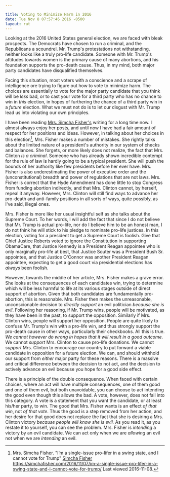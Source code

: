 ```yaml
---

title: Voting to Minimize Harm in 2016
date: Tue Nov 8 07:57:46 2016 -0500
layout: rut
---
```


Looking at the 2016 United States general election, we are faced with bleak prospects.  The Democrats have chosen to run a criminal, and the Republicans a scoundrel.  Mr. Trump's protestations not withstanding, neither looks like a truly pro-life candidate.  Someone with Mr. Trump's attitudes towards women is the primary cause of many abortions, and his foundation supports the pro-death cause.  Thus, in my mind, both major party candidates have disqualified themselves.  

Facing this situation, most voters with a conscience and a scrape of intelligence ore trying to figure out how to vote to minimize harm.  The choices are essentially to vote for the major party candidate that you think will be _less_ bad, or to cast your vote for a third party who has no chance to win in _this_ election, in hopes of furthering the chance of a third party win in a _future_ election.  What we must not do is to let our disgust with Mr. Trump lead us into violating our own principles.

I have been reading [Mrs. Simcha Fisher's](https://simchafisher.com) writing for a long time now.  I almost always enjoy her posts, and until now I have had a fair amount of respect for her positions and ideas.  However, in talking about her choices in this election[^20161108-1], Mrs. Fisher makes a number of mistakes.  She rightly talks about the limited nature of a president's authority in our system of checks and balances.  She forgets, or more likely does not realize, the fact that Mrs. Clinton _is a criminal_.  Someone who has already shown incredible contempt for the rule of law is hardly going to be a typical president.  She will push the bounds of her authority like few presidents before her ever have.  Mrs. Fisher is also underestimating the power of executive order and the (unconstitutional) breadth and power of regulations that are not laws.  Mrs. Fisher is correct that the Hyde Amendment has done little to stop Congress from funding abortion indirectly, and that Mrs. Clinton cannot, by herself, repeal it anyway.  However, Mrs. Clinton will still find ways to advance her pro-death and anti-family positions in all sorts of ways, quite possibly, as I've said, illegal ones.  

Mrs. Fisher is more like her usual insightful self as she talks about the Supreme Court.  To her words, I will add the fact that since I do not believe that Mr. Trump is actual pro-life, nor do I believe him to be an honest man, I do not think he will stick to his pledge to nominate pro-life justices.  In this election, voting for a president to get a Supreme Court is foolish.  Give that Chief Justice Roberts voted to ignore the Constitution in supporting ObamaCare, that Justice Kennedy is a President Reagan appointee who is only marginally pro-life at best, that Justice Souter was a President Bush Sr. appointee, and that Justice O'Connor was another President Reagan appointee, expecting to get a good court via presidential elections has _always_ been foolish.  

However, towards the middle of her article, Mrs. Fisher makes a grave error.  She looks at the consequences of each candidates win, trying to determine which will be less harmful to life at its various stages outside of direct support of abortion.  Given that both candidates are fundamentally pro-abortion, this is reasonable.  Mrs. Fisher then makes the unreasonable, unconscionable decision to _directly support_ an evil politician _because she is evil_.  Following her reasoning, if Mr. Trump wins, people will be motivated, as they have been in the past, to support the opposition.  Similarly if Mrs. Clinton wins, people will support her opposition.  People are quite likely to confuse Mr. Trump's win with a pro-life win, and thus strongly support the pro-death cause in other ways, particularly their checkbooks.  All this is true.  _We cannot however do wrong in hopes that it will result in a good outcome._  We cannot _support_ Mrs. Clinton to cause pro-life donations.  We cannot _support_ Mrs. Clinton to encourage our country to put forward a viable candidate in opposition for a future election.  We can, and should withhold our support from _either_ major party for these reasons.  There is a massive and critical difference between the decision to not act, and the decision to actively advance an evil because you hope for a good side effect.

There is a principle of the double consequence.  When faced with certain choices, where an act will have multiple consequences, one of them good and one of them evil, but both unavoidable, you can choose to act intending the good even though this allows the bad.  A vote, however, does not fall into this category.  A vote is a statement that you want the candidate, or at least his/her party, to win.  The good that Mrs. Fisher wants is an effect _of that win_, not _of that vote_.  Thus the good is a step removed from her action, and her desire for that good does not replace the fact that she is desiring a Mrs. Clinton victory _because people will know she is evil._ As you read it, as you restate it to yourself, you can see the problem.  Mrs. Fisher is _intending_ a victory by an evil candidate.  We can act only when we are _allowing_ an evil not when we are _intending_ an evil.  

[^20161108-1]: Mrs. Simcha Fisher.  "I’m a single-issue pro-lifer in a swing state, and I cannot vote for Trump" [Simcha Fisher](https://simchafisher.com) <https://simchafisher.com/2016/11/07/im-a-single-issue-pro-lifer-in-a-swing-state-and-i-cannot-vote-for-trump/> Last viewed 2016-11-08.  
